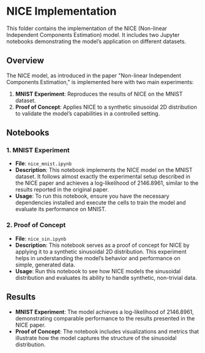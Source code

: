 # NICE Implementation

This folder contains the implementation of the NICE (Non-linear Independent Components Estimation) model. It includes two Jupyter notebooks demonstrating the model’s application on different datasets.

## Overview

The NICE model, as introduced in the paper "Non-linear Independent Components Estimation," is implemented here with two main experiments:

1. **MNIST Experiment**: Reproduces the results of NICE on the MNIST dataset.
2. **Proof of Concept**: Applies NICE to a synthetic sinusoidal 2D distribution to validate the model’s capabilities in a controlled setting.

## Notebooks

### 1. MNIST Experiment

- **File**: `nice_mnist.ipynb`
- **Description**: This notebook implements the NICE model on the MNIST dataset. It follows almost exactly the experimental setup described in the NICE paper and achieves a log-likelihood of 2146.8961, similar to the results reported in the original paper.
- **Usage**: To run this notebook, ensure you have the necessary dependencies installed and execute the cells to train the model and evaluate its performance on MNIST.

### 2. Proof of Concept

- **File**: `nice_sin.ipynb`
- **Description**: This notebook serves as a proof of concept for NICE by applying it to a synthetic sinusoidal 2D distribution. This experiment helps in understanding the model’s behavior and performance on simple, generated data.
- **Usage**: Run this notebook to see how NICE models the sinusoidal distribution and evaluates its ability to handle synthetic, non-trivial data.

## Results

- **MNIST Experiment**: The model achieves a log-likelihood of 2146.8961, demonstrating comparable performance to the results presented in the NICE paper.
- **Proof of Concept**: The notebook includes visualizations and metrics that illustrate how the model captures the structure of the sinusoidal distribution.
